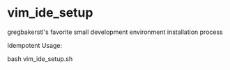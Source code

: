 # vim_ide_setup
gregbakerstl's favorite small development environment installation process

Idempotent Usage:

bash vim_ide_setup.sh
